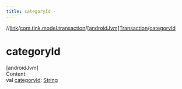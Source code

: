 ```yaml
---
title: categoryId -
---
```

//[link](../../index.md)/[com.tink.model.transaction](../index.md)/[[androidJvm]Transaction](index.md)/[categoryId](category-id.md)



# categoryId  
[androidJvm]  
Content  
val [categoryId](category-id.md): [String](https://kotlinlang.org/api/latest/jvm/stdlib/kotlin/-string/index.html)  



